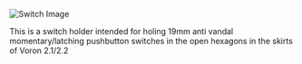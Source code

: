 ![Switch Image](https://raw.github.com/Trippinonaduck/VoronUsers/blob/master/printer_mods/Trippinonaduck/SwitchHolder/Switchpreview.jpg)

This is a switch holder intended for holing 19mm anti vandal momentary/latching pushbutton switches in the open hexagons in the skirts of Voron 2.1/2.2
